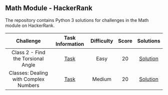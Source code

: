 ## Math Module - HackerRank
The repository contains Python 3 solutions for challenges in the Math module on HackerRank.

|            Challenge                      |                                 Task Information                                                                    |    Difficulty  |  Score  |                            Solutions                         |
|:-----------------------------------------:|:-------------------------------------------------------------------------------------------------------------------:|:--------------:|:-------:|:------------------------------------------------------------:|
|   Class 2 - Find the Torsional Angle      |  [Task](https://www.hackerrank.com/challenges/class-2-find-the-torsional-angle/problem?isFullScreen=true)           |      Easy      |    20   | [Solution](Class%202%20-%20Find%20the%20Torsional%20Angle)   |
|   Classes: Dealing with Complex Numbers   |  [Task](https://www.hackerrank.com/challenges/class-1-dealing-with-complex-numbers/problem?isFullScreen=true)       |      Medium    |    20   | [Solution](Classes%20Dealing%20with%20Complex%20Numbers)    |
